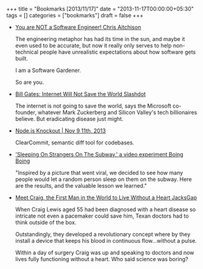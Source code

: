 +++
title = "Bookmarks [2013/11/17]"
date = "2013-11-17T00:00:00+05:30"
tags = []
categories = ["bookmarks"]
draft = false
+++

-   [You are NOT a Software Engineer!   Chris Aitchison](http://www.chrisaitchison.com/2011/05/03/you-are-not-a-software-engineer/)

    The engineering metaphor has had its time in the sun, and maybe it
    even used to be accurate, but now it really only serves to help
    non-technical people have unrealistic expectations about how
    software gets built.

    I am a Software Gardener.

    So are you.

-   [Bill Gates: Internet Will Not Save the World   Slashdot](http://news.slashdot.org/story/13/11/01/1919205/bill-gates-internet-will-not-save-the-world?utm_source=rss1.0mainlinkanon&utm_medium=feed)

    The internet is not going to save the world, says the Microsoft
    co-founder, whatever Mark Zuckerberg and Silicon Valley's tech
    billionaires believe. But eradicating disease just might.

-   [Node.js Knockout | Nov 9 11th, 2013](http://nodeknockout.com/teams/keming-labs)

    ClearCommit, semantic diff tool for codebases.

-   ['Sleeping On Strangers On The Subway,' a video experiment   Boing Boing](http://boingboing.net/2013/11/15/sleeping-on-strangers-on-the-s.html)

    "Inspired by a picture that went viral, we decided to see how many
    people would let a random person sleep on them on the subway. Here
    are the results, and the valuable lesson we learned."

-   [Meet Craig, the First Man in the World to Live Without a Heart   JacksGap](http://jacksgap.com/meet-first-heartless-man/)

    When Craig Lewis aged 55 had been diagnosed with a heart disease so
    intricate not even a pacemaker could save him, Texan doctors had to
    think outside of the box.

    Outstandingly, they developed a revolutionary concept where by they
    install a device that keeps his blood in continuous flow…without a
    pulse.

    Within a day of surgery Craig was up and speaking to doctors and now
    lives fully functioning without a heart. Who said science was
    boring?
